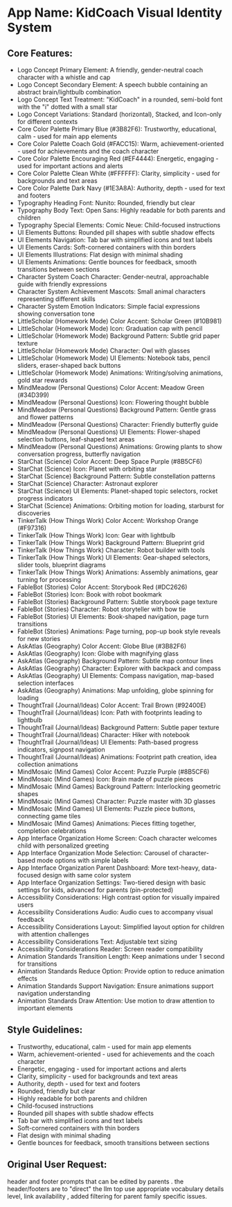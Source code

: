 # **App Name**: KidCoach Visual Identity System

## Core Features:

- Logo Concept Primary Element: A friendly, gender-neutral coach character with a whistle and cap
- Logo Concept Secondary Element: A speech bubble containing an abstract brain/lightbulb combination
- Logo Concept Text Treatment: "KidCoach" in a rounded, semi-bold font with the "i" dotted with a small star
- Logo Concept Variations: Standard (horizontal), Stacked, and Icon-only for different contexts
- Core Color Palette Primary Blue (#3B82F6): Trustworthy, educational, calm - used for main app elements
- Core Color Palette Coach Gold (#FACC15): Warm, achievement-oriented - used for achievements and the coach character
- Core Color Palette Encouraging Red (#EF4444): Energetic, engaging - used for important actions and alerts
- Core Color Palette Clean White (#FFFFFF): Clarity, simplicity - used for backgrounds and text areas
- Core Color Palette Dark Navy (#1E3A8A): Authority, depth - used for text and footers
- Typography Heading Font: Nunito: Rounded, friendly but clear
- Typography Body Text: Open Sans: Highly readable for both parents and children
- Typography Special Elements: Comic Neue: Child-focused instructions
- UI Elements Buttons: Rounded pill shapes with subtle shadow effects
- UI Elements Navigation: Tab bar with simplified icons and text labels
- UI Elements Cards: Soft-cornered containers with thin borders
- UI Elements Illustrations: Flat design with minimal shading
- UI Elements Animations: Gentle bounces for feedback, smooth transitions between sections
- Character System Coach Character: Gender-neutral, approachable guide with friendly expressions
- Character System Achievement Mascots: Small animal characters representing different skills
- Character System Emotion Indicators: Simple facial expressions showing conversation tone
- LittleScholar (Homework Mode) Color Accent: Scholar Green (#10B981)
- LittleScholar (Homework Mode) Icon: Graduation cap with pencil
- LittleScholar (Homework Mode) Background Pattern: Subtle grid paper texture
- LittleScholar (Homework Mode) Character: Owl with glasses
- LittleScholar (Homework Mode) UI Elements: Notebook tabs, pencil sliders, eraser-shaped back buttons
- LittleScholar (Homework Mode) Animations: Writing/solving animations, gold star rewards
- MindMeadow (Personal Questions) Color Accent: Meadow Green (#34D399)
- MindMeadow (Personal Questions) Icon: Flowering thought bubble
- MindMeadow (Personal Questions) Background Pattern: Gentle grass and flower patterns
- MindMeadow (Personal Questions) Character: Friendly butterfly guide
- MindMeadow (Personal Questions) UI Elements: Flower-shaped selection buttons, leaf-shaped text areas
- MindMeadow (Personal Questions) Animations: Growing plants to show conversation progress, butterfly navigation
- StarChat (Science) Color Accent: Deep Space Purple (#8B5CF6)
- StarChat (Science) Icon: Planet with orbiting star
- StarChat (Science) Background Pattern: Subtle constellation patterns
- StarChat (Science) Character: Astronaut explorer
- StarChat (Science) UI Elements: Planet-shaped topic selectors, rocket progress indicators
- StarChat (Science) Animations: Orbiting motion for loading, starburst for discoveries
- TinkerTalk (How Things Work) Color Accent: Workshop Orange (#F97316)
- TinkerTalk (How Things Work) Icon: Gear with lightbulb
- TinkerTalk (How Things Work) Background Pattern: Blueprint grid
- TinkerTalk (How Things Work) Character: Robot builder with tools
- TinkerTalk (How Things Work) UI Elements: Gear-shaped selectors, slider tools, blueprint diagrams
- TinkerTalk (How Things Work) Animations: Assembly animations, gear turning for processing
- FableBot (Stories) Color Accent: Storybook Red (#DC2626)
- FableBot (Stories) Icon: Book with robot bookmark
- FableBot (Stories) Background Pattern: Subtle storybook page texture
- FableBot (Stories) Character: Robot storyteller with bow tie
- FableBot (Stories) UI Elements: Book-shaped navigation, page turn transitions
- FableBot (Stories) Animations: Page turning, pop-up book style reveals for new stories
- AskAtlas (Geography) Color Accent: Globe Blue (#3B82F6)
- AskAtlas (Geography) Icon: Globe with magnifying glass
- AskAtlas (Geography) Background Pattern: Subtle map contour lines
- AskAtlas (Geography) Character: Explorer with backpack and compass
- AskAtlas (Geography) UI Elements: Compass navigation, map-based selection interfaces
- AskAtlas (Geography) Animations: Map unfolding, globe spinning for loading
- ThoughtTrail (Journal/Ideas) Color Accent: Trail Brown (#92400E)
- ThoughtTrail (Journal/Ideas) Icon: Path with footprints leading to lightbulb
- ThoughtTrail (Journal/Ideas) Background Pattern: Subtle paper texture
- ThoughtTrail (Journal/Ideas) Character: Hiker with notebook
- ThoughtTrail (Journal/Ideas) UI Elements: Path-based progress indicators, signpost navigation
- ThoughtTrail (Journal/Ideas) Animations: Footprint path creation, idea collection animations
- MindMosaic (Mind Games) Color Accent: Puzzle Purple (#8B5CF6)
- MindMosaic (Mind Games) Icon: Brain made of puzzle pieces
- MindMosaic (Mind Games) Background Pattern: Interlocking geometric shapes
- MindMosaic (Mind Games) Character: Puzzle master with 3D glasses
- MindMosaic (Mind Games) UI Elements: Puzzle piece buttons, connecting game tiles
- MindMosaic (Mind Games) Animations: Pieces fitting together, completion celebrations
- App Interface Organization Home Screen: Coach character welcomes child with personalized greeting
- App Interface Organization Mode Selection: Carousel of character-based mode options with simple labels
- App Interface Organization Parent Dashboard: More text-heavy, data-focused design with same color system
- App Interface Organization Settings: Two-tiered design with basic settings for kids, advanced for parents (pin-protected)
- Accessibility Considerations: High contrast option for visually impaired users
- Accessibility Considerations Audio: Audio cues to accompany visual feedback
- Accessibility Considerations Layout: Simplified layout option for children with attention challenges
- Accessibility Considerations Text: Adjustable text sizing
- Accessibility Considerations Reader: Screen reader compatibility
- Animation Standards Transition Length: Keep animations under 1 second for transitions
- Animation Standards Reduce Option: Provide option to reduce animation effects
- Animation Standards Support Navigation: Ensure animations support navigation understanding
- Animation Standards Draw Attention: Use motion to draw attention to important elements

## Style Guidelines:

- Trustworthy, educational, calm - used for main app elements
- Warm, achievement-oriented - used for achievements and the coach character
- Energetic, engaging - used for important actions and alerts
- Clarity, simplicity - used for backgrounds and text areas
- Authority, depth - used for text and footers
- Rounded, friendly but clear
- Highly readable for both parents and children
- Child-focused instructions
- Rounded pill shapes with subtle shadow effects
- Tab bar with simplified icons and text labels
- Soft-cornered containers with thin borders
- Flat design with minimal shading
- Gentle bounces for feedback, smooth transitions between sections

## Original User Request:
header and footer prompts that can be edited by parents . the header/footers are to "direct" the llm top use appropriate vocabulary details level, link availability , added filtering for parent family specific issues.
  
